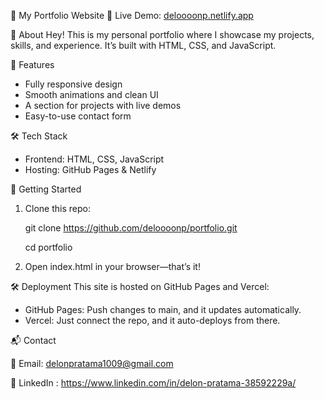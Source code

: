 📌 My Portfolio Website
🚀 Live Demo: [deloooonp.netlify.app](https://deloooonp.netlify.app/)

📝 About
Hey! This is my personal portfolio where I showcase my projects, skills, and experience. It’s built with HTML, CSS, and JavaScript.

🎨 Features
- Fully responsive design
- Smooth animations and clean UI
- A section for projects with live demos
- Easy-to-use contact form

🛠 Tech Stack
- Frontend: HTML, CSS, JavaScript
- Hosting: GitHub Pages & Netlify

🚀 Getting Started
1. Clone this repo:
   
     git clone https://github.com/deloooonp/portfolio.git
  
     cd portfolio

3. Open index.html in your browser—that’s it!
   
🛠 Deployment
This site is hosted on GitHub Pages and Vercel:

- GitHub Pages: Push changes to main, and it updates automatically.
- Vercel: Just connect the repo, and it auto-deploys from there.
  
📬 Contact

📧 Email: delonpratama1009@gmail.com

🔗 LinkedIn : https://www.linkedin.com/in/delon-pratama-38592229a/
